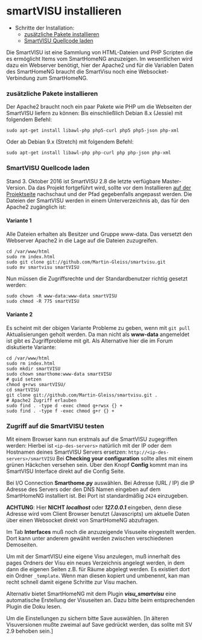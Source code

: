 # smartVISU installieren

- Schritte der Installation:
    - [zusätzliche Pakete installieren](#zusätzliche-pakete-installieren-2)
    - [SmartVISU Quellcode laden](#smartvisu-quellcode-laden)


Die SmartVISU ist eine Sammlung von HTML-Dateien und PHP Scripten die es ermöglicht 
Items vom SmartHomeNG anzuzeigen. Im wesentlichen wird dazu ein Webserver benötigt,
hier der Apache2 und für die Variablen Daten des SmartHomeNG braucht die SmartVisu 
noch eine Websocket-Verbindung zum SmartHomeNG.

### zusätzliche Pakete installieren

Der Apache2 braucht noch ein paar Pakete wie PHP um die Webseiten der SmartVISU
liefern zu können:
Bis einschließlich Debian 8.x (Jessie) mit folgendem Befehl:
```
sudo apt-get install libawl-php php5-curl php5 php5-json php-xml
```
Oder ab Debian 9.x (Stretch) mit folgendem Befehl:
```
sudo apt-get install libawl-php php-curl php php-json php-xml
```

### SmartVISU Quellcode laden 
Stand 3. Oktober 2016 ist SmartVISU 2.8 die letzte verfügbare Master-Version.
Da das Projekt fortgeführt wird, 
sollte vor dem Installieren [auf der Projektseite](http://www.smartvisu.de/) nachschaut und der Pfad gegebenfalls angepasst werden.
Die Dateien der SmartVISU werden in einem Unterverzeichnis ab, das für den Apache2 zugänglich ist:

<!--
```
cd /var/www/html
sudo rm index.html
sudo wget http://smartvisu.de/download/smartVISU_2.8.zip
sudo unzip smartVISU_2.8.zip
sudo rm smartVISU_2.8.zip
```
-->

#### Variante 1

Alle Dateien erhalten als Besitzer und Gruppe www-data. Das versetzt den Webserver Apache2 in die Lage auf die 
Dateien zuzugreifen.

```
cd /var/www/html
sudo rm index.html
sudo git clone git://github.com/Martin-Gleiss/smartvisu.git
sudo mv smartvisu smartVISU
```

Nun müssen die Zugriffsrechte und der Standardbenutzer richtig gesetzt werden:
```
sudo chown -R www-data:www-data smartVISU
sudo chmod -R 775 smartVISU
```

#### Variante 2

Es scheint mit der obigen Variante Probleme zu geben, wenn mit ``git pull`` Aktualisierungen geholt werden. Da man nicht als **www-data** angemeldet ist gibt es Zugriffprobleme mit git. 
Als Alternative hier die im Forum diskutierte Variante:

```
cd /var/www/html
sudo rm index.html
sudo mkdir smartVISU
sudo chown smarthome:www-data smartVISU
# guid setzen
chmod g+rws smartVISU/
cd smartVISU
git clone git://github.com/Martin-Gleiss/smartvisu.git .
# Apache2 Zugriff erlauben
sudo find . -type d -exec chmod g+rwsx {} +
sudo find . -type f -exec chmod g+r {} +
```

### Zugriff auf die SmartVISU testen

Mit einem Browser kann nun erstmals auf die SmartVISU zugegriffen werden:
Hierbei ist ``<ip-des-servers>`` natürlich mit der IP oder dem Hostnamen deines SmartVISU Servers ersetzen: 
``http://<ip-des-servers>/smartVISU``
Bei **Checking your configuration** sollte alles mit einem grünen Häckchen versehen sein.
Über den Knopf **Config** kommt man ins SmartVISU Interface direkt auf die Config Seite.

Bei I/O Connection **Smarthome.py** auswählen.
Bei Adresse (URL / IP) die IP Adresse des Servers oder den DNS Namen eingeben auf dem SmartHomeNG installiert ist. 
Bei Port ist standardmäßig ``2424`` einzugeben. 

**ACHTUNG**: Hier **NICHT** ***localhost*** oder ***127.0.0.1*** eingeben, denn diese Adresse wird vom Client Browser benutzt (Javascripts) um aktuelle Daten über einen Websocket direkt von SmartHomeNG abzufragen. 

Im Tab **Interfaces** muß noch die anzuzeigende Visuseite eingestellt werden. Dort kann unter anderem gewählt werden zwischen verschiedenen Demoseiten.

Um mit der SmartVISU eine eigene Visu anzulegen, muß innerhalt des pages Ordners der Visu ein neues Verzeichnis angelegt werden, in dem dann die eigenen Seiten z.B. für Räume abgelegt werden. Es existiert dort ein Ordner ``_template``. Wenn man diesen kopiert und umbenennt, kan man recht schnell damit eigene Schritte zur Visu machen.

Alternativ bietet SmartHomeNG mit dem Plugin ***visu_smartvisu*** eine automatische Erstellung der Visuseiten an. Dazu bitte beim entsprechenden Plugin die Doku lesen.

Um die Einstellungen zu sichern bitte Save auswählen. [In älteren Visuversionen mußte zweimal auf Save gedrückt werden, das sollte mit SV 2.9 behoben sein.]

